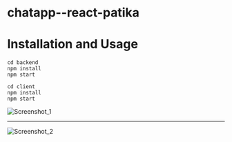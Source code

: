 # chatapp--react-patika

# Installation and Usage

```shell
cd backend
npm install
npm start

cd client
npm install
npm start
```

![Screenshot_1](https://user-images.githubusercontent.com/91260944/154488890-bff71b2b-87cb-460d-bd8c-9ff952c90d30.png)

---------------------

![Screenshot_2](https://user-images.githubusercontent.com/91260944/154488964-fec4350a-388a-433b-8c03-28281fb42634.png)


